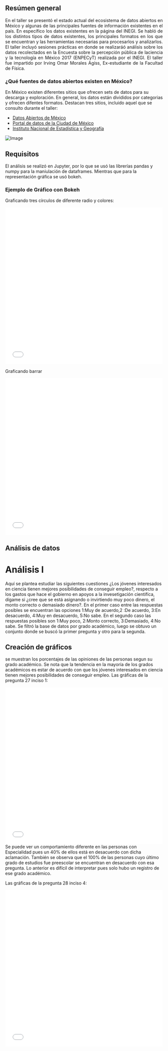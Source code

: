 ## Resúmen general

<div style="text-align: justify">
En el taller se presentó el estado actual del ecosistema de datos abiertos en México y algunas de las principales fuentes de información existentes en el país. En específico los datos existentes en la página del INEGI. Se habló de los distintos tipos de datos existentes, los principales formatos en los que se encuentran y las herramientas necesarias para procesarlos y analizarlos. El taller incluyó sesiones prácticas en donde se realizaráó análisis sobre los datos recolectados en la Encuesta sobre la percepción pública de laciencia y la tecnología en México 2017 (ENPECyT) realizada   por   el   INEGI. 
El taller fue impartido por Irving Omar Morales Agíss, Ex-estudiante de la Facultad de Física.
</div>


### ¿Qué fuentes de datos abiertos existen en México?

En México existen diferentes sitios que ofrecen sets de datos para su descarga y exploración. En general, los datos están divididos por categorias y ofrecen difentes formatos.
Destacan tres sitios, incluido aquel que se consulto durante el taller:

* [Datos Abiertos de México](https://datos.gob.mx/)
* [Portal de datos de la Ciudad de México](https://datos.cdmx.gob.mx/pages/home/)
* [Instituto Nacional de Estadística y Geografía](https://www.inegi.org.mx/)

![Image](https://rde.inegi.org.mx/wp-content/uploads/2019/12/INEGI_a.png)

## Requisitos

El análisis se realizó en Jupyter, por lo  que se usó las librerías pandas y numpy para la maniulación de dataframes. Mientras que para la representación gráfica se usó bokeh. 

### Ejemplo de Gráfico con Bokeh

Graficando tres círculos de diferente radio y colores:

<iframe src="circulos.html"
    sandbox="allow-same-origin allow-scripts"
    width="100%"
    height="500"
    scrolling="no"
    seamless="seamless"
    frameborder="0">
</iframe>

Graficando barrar

<iframe src="graficas/barra.html"
    sandbox="allow-same-origin allow-scripts"
    width="100%"
    height="500"
    scrolling="no"
    seamless="seamless"
    frameborder="0">
</iframe>

## Análisis de datos

# Análisis I
Aquí se plantea estudiar las siguientes cuestiones ¿Los jóvenes interesados en ciencia tienen mejores posibilidades de conseguir empleo?, respecto a los gastos que hace el gobierno en apoyos a la invesetigación cientifíca, dígame si ¿cree que se está asignando o invirtiendo muy poco dinero, el monto correcto o demasiado dinero?. En el primer caso entre las respuestas posibles se encuentran las opciones 1:Muy de acuerdo,2 :De acuerdo, 3:En desacuerdo, 4:Muy en desacuerdo, 5:No sabe. En el segundo caso las respuestas posibles son 1:Muy poco, 2:Monto correcto, 3:Demasiado, 4:No sabe. Se filtró la base de datos por grado académico, luego se obtuvo un conjunto donde se buscó la primer pregunta y otro para la segunda.

## Creación de gráficos

se muestran los porcentajes de las opiniones de las personas segun su grado académico. Se nota que la tendencia en la mayoría de los grados académicos es estar de acuerdo con que los jóvenes interesados en ciencia tienen mejores posibilidades de conseguir empleo.
Las gráficas de la pregunta 27 inciso 1:
<iframe src="P27_1.html"
    sandbox="allow-same-origin allow-scripts"
    width="100%"
    height="500"
    scrolling="no"
    seamless="seamless"
    frameborder="0">
</iframe>
Se puede ver un comportamiento diferente en las personas con Especialidad pues un 40% de ellos está en desacuerdo con dicha aclamación. También se observa que el 100% de las personas cuyo último grado de estudios fue preescolar se encuentran en desacuerdo con esa pregunta. Lo anterior es difícil de interpretar pues solo hubo un registro de ese grado académico.


Las gráficas de la pregunta 28 inciso 4:
<iframe src="P28_4.html"
    sandbox="allow-same-origin allow-scripts"
    width="100%"
    height="500"
    scrolling="no"
    seamless="seamless"
    frameborder="0">
</iframe>

